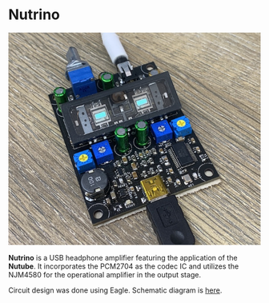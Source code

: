 # Nutrino
![Nutrino](misc/nutrino.jpg)

**Nutrino** is a USB headphone amplifier featuring the application of the **Nutube**. It incorporates the PCM2704 as the codec IC and utilizes the NJM4580 for the operational amplifier in the output stage.

Circuit design was done using Eagle. Schematic diagram is [here](misc/nutrino.pdf).